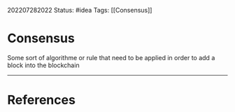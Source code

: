 202207282022
Status: #idea
Tags: [[Consensus]]

# Consensus
Some sort of algorithme or rule that need to be applied in order to add a block into the blockchain 

---
# References